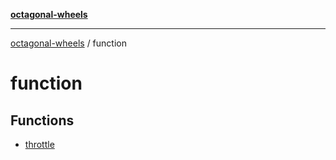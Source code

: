 [**octagonal-wheels**](../README.md)

***

[octagonal-wheels](../modules.md) / function

# function

## Functions

- [throttle](throttle/README.md)
